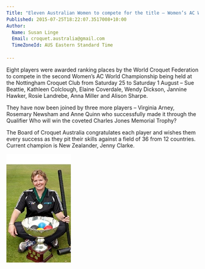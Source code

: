 ```yaml
---
Title: "Eleven Australian Women to compete for the title – Women’s AC World Champion"
Published: 2015-07-25T18:22:07.3517008+10:00
Author:
  Name: Susan Linge
  Email: croquet.australia@gmail.com
  TimeZoneId: AUS Eastern Standard Time

---
```

Eight players were awarded ranking places by the World Croquet Federation to compete in the second Women’s AC World Championship being held at the Nottingham Croquet Club from Saturday 25 to Saturday 1 August – Sue Beattie, Kathleen Colclough, Elaine Coverdale, Wendy Dickson, Jannine Hawker, Rosie Landrebe, Anna Miller and Alison Sharpe.

They have now been joined by three more players – Virginia Arney, Rosemary Newsham and Anne Quinn who successfully made it through the Qualifier 
Who will win the coveted Charles Jones Memorial Trophy?

The Board of Croquet Australia congratulates each player and wishes them every success as they pit their skills against a field of 36 from 12 countries.
Current champion is New Zealander, Jenny Clarke.

<img src = "/jenny-clarke-inauguaral-winner-womens-ac-championship.jpg" alt = "Jenny Clarke with the Charles Jones Memorial Trophy"/>